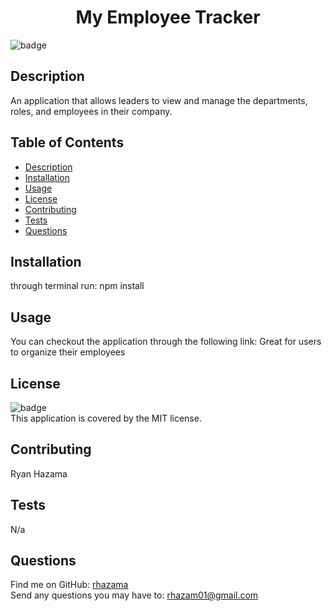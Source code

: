 
<h1 align="center">My Employee Tracker </h1>

![badge](https://img.shields.io/badge/license-MIT-brightgreen)<br />
## Description
An application that allows leaders to view and manage the departments, roles, and employees in their company.

## Table of Contents
- [Description](#description)
- [Installation](#installation)
- [Usage](#usage)
- [License](#license)
- [Contributing](#contributing)
- [Tests](#tests)
- [Questions](#questions)
## Installation
through terminal run: npm install
## Usage
You can checkout the application through the following link: Great for users to organize their employees
## License
![badge](https://img.shields.io/badge/license-MIT-brightgreen)
<br />
This application is covered by the MIT license.
## Contributing
Ryan Hazama
## Tests
N/a
## Questions
Find me on GitHub: [rhazama](https://github.com/rhazama)<br />
Send any questions you may have to: rhazam01@gmail.com<br />
    
